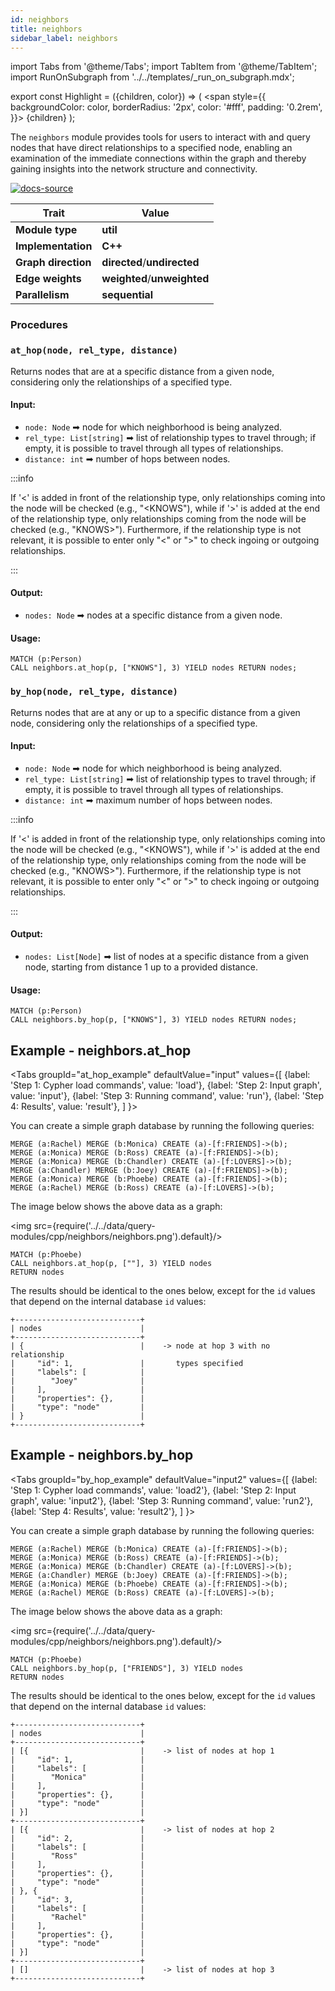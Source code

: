 ```yaml
---
id: neighbors
title: neighbors
sidebar_label: neighbors
---
```


import Tabs from '@theme/Tabs';
import TabItem from '@theme/TabItem';
import RunOnSubgraph from '../../templates/_run_on_subgraph.mdx';

export const Highlight = ({children, color}) => (
<span
style={{
  backgroundColor: color,
  borderRadius: '2px',
  color: '#fff',
  padding: '0.2rem',
}}>
{children}
</span>
);

The `neighbors` module provides tools for users to interact with and query nodes that have direct relationships to a specified node, enabling an examination of the immediate connections within the graph and thereby gaining insights into the network structure and connectivity.


[![docs-source](https://img.shields.io/badge/source-neighbors-FB6E00?logo=github&style=for-the-badge)](https://github.com/memgraph/mage/tree/main/cpp/neighbors_module)

| Trait               | Value                                                 |
| ------------------- | ----------------------------------------------------- |
| **Module type**     | <Highlight color="#FB6E00">**util**</Highlight>  |
| **Implementation**  | <Highlight color="#FB6E00">**C++**</Highlight>        |
| **Graph direction** | <Highlight color="#FB6E00">**directed**</Highlight>/<Highlight color="#FB6E00">**undirected**</Highlight> |
| **Edge weights**    | <Highlight color="#FB6E00">**weighted**</Highlight>/<Highlight color="#FB6E00">**unweighted**</Highlight> |
| **Parallelism**     | <Highlight color="#FB6E00">**sequential**</Highlight> |

### Procedures

### `at_hop(node, rel_type, distance)`

Returns nodes that are at a specific distance from a given node, considering only the relationships of a specified type.

#### Input:

- `node: Node` ➡ node for which neighborhood is being analyzed.
- `rel_type: List[string]` ➡ list of relationship types to travel through; if empty, it is possible to travel through all types of relationships.
- `distance: int` ➡ number of hops between nodes.

:::info

If '<' is added in front of the relationship type, only relationships coming into the node will be checked (e.g., "<KNOWS"), while if '>' is added at the end of the relationship type, only relationships coming from the node will be checked (e.g., "KNOWS>"). Furthermore, if the relationship type is not relevant, it is possible to enter only "<" or ">" to check ingoing or outgoing relationships.

:::

#### Output:

- `nodes: Node` ➡ nodes at a specific distance from a given node.

#### Usage:

```cypher
MATCH (p:Person)
CALL neighbors.at_hop(p, ["KNOWS"], 3) YIELD nodes RETURN nodes;
```


### `by_hop(node, rel_type, distance)`

Returns nodes that are at any or up to a specific distance from a given node, considering only the relationships of a specified type.

#### Input:

- `node: Node` ➡ node for which neighborhood is being analyzed.
- `rel_type: List[string]` ➡ list of relationship types to travel through; if empty, it is possible to travel through all types of relationships.
- `distance: int` ➡ maximum number of hops between nodes.

:::info

If '<' is added in front of the relationship type, only relationships coming into the node will be checked (e.g., "<KNOWS"), while if '>' is added at the end of the relationship type, only relationships coming from the node will be checked (e.g., "KNOWS>"). Furthermore, if the relationship type is not relevant, it is possible to enter only "<" or ">" to check ingoing or outgoing relationships.

:::

#### Output:

- `nodes: List[Node]` ➡ list of nodes at a specific distance from a given node, starting from distance 1 up to a provided distance.

#### Usage:

```cypher
MATCH (p:Person)
CALL neighbors.by_hop(p, ["KNOWS"], 3) YIELD nodes RETURN nodes;
```


## Example - neighbors.at_hop

<Tabs
  groupId="at_hop_example"
  defaultValue="input"
  values={[
    {label: 'Step 1: Cypher load commands', value: 'load'},
    {label: 'Step 2: Input graph', value: 'input'},
    {label: 'Step 3: Running command', value: 'run'},
    {label: 'Step 4: Results', value: 'result'},
  ]
}>

<TabItem value="load">

You can create a simple graph database by running the following queries:

```cypher
MERGE (a:Rachel) MERGE (b:Monica) CREATE (a)-[f:FRIENDS]->(b);
MERGE (a:Monica) MERGE (b:Ross) CREATE (a)-[f:FRIENDS]->(b);
MERGE (a:Monica) MERGE (b:Chandler) CREATE (a)-[f:LOVERS]->(b);
MERGE (a:Chandler) MERGE (b:Joey) CREATE (a)-[f:FRIENDS]->(b);
MERGE (a:Monica) MERGE (b:Phoebe) CREATE (a)-[f:FRIENDS]->(b);
MERGE (a:Rachel) MERGE (b:Ross) CREATE (a)-[f:LOVERS]->(b);
```

</TabItem>

<TabItem value="input">

The image below shows the above data as a graph:

<img src={require('../../data/query-modules/cpp/neighbors/neighbors.png').default}/>
    
</TabItem>

<TabItem value="run">

```cypher
MATCH (p:Phoebe)
CALL neighbors.at_hop(p, [""], 3) YIELD nodes
RETURN nodes
```

</TabItem>

<TabItem value="result">

The results should be identical to the ones below, except for the
`id` values that depend on the internal database `id` values:

```plaintext
+----------------------------+
| nodes                      |
+----------------------------+
| {                          |    -> node at hop 3 with no relationship
|     "id": 1,               |       types specified
|     "labels": [            |
|        "Joey"              |
|     ],                     |
|     "properties": {},      |
|     "type": "node"         |
| }                          |
+----------------------------+

```

</TabItem>

</Tabs>


## Example - neighbors.by_hop

<Tabs
  groupId="by_hop_example"
  defaultValue="input2"
  values={[
    {label: 'Step 1: Cypher load commands', value: 'load2'},
    {label: 'Step 2: Input graph', value: 'input2'},
    {label: 'Step 3: Running command', value: 'run2'},
    {label: 'Step 4: Results', value: 'result2'},
  ]
}>

<TabItem value="load2">

You can create a simple graph database by running the following queries:

```cypher
MERGE (a:Rachel) MERGE (b:Monica) CREATE (a)-[f:FRIENDS]->(b);
MERGE (a:Monica) MERGE (b:Ross) CREATE (a)-[f:FRIENDS]->(b);
MERGE (a:Monica) MERGE (b:Chandler) CREATE (a)-[f:LOVERS]->(b);
MERGE (a:Chandler) MERGE (b:Joey) CREATE (a)-[f:FRIENDS]->(b);
MERGE (a:Monica) MERGE (b:Phoebe) CREATE (a)-[f:FRIENDS]->(b);
MERGE (a:Rachel) MERGE (b:Ross) CREATE (a)-[f:LOVERS]->(b);
```

</TabItem>

<TabItem value="input2">

The image below shows the above data as a graph:

<img src={require('../../data/query-modules/cpp/neighbors/neighbors.png').default}/>
    
</TabItem>

<TabItem value="run2">

```cypher
MATCH (p:Phoebe)
CALL neighbors.by_hop(p, ["FRIENDS"], 3) YIELD nodes
RETURN nodes
```

</TabItem>

<TabItem value="result2">

The results should be identical to the ones below, except for the
`id` values that depend on the internal database `id` values:

```plaintext
+----------------------------+
| nodes                      |
+----------------------------+
| [{                         |    -> list of nodes at hop 1
|     "id": 1,               |
|     "labels": [            |
|        "Monica"            |
|     ],                     |
|     "properties": {},      |
|     "type": "node"         |
| }]                         |
+----------------------------+
| [{                         |    -> list of nodes at hop 2
|     "id": 2,               |
|     "labels": [            |
|        "Ross"              |
|     ],                     |
|     "properties": {},      |
|     "type": "node"         |
| }, {                       |
|     "id": 3,               |
|     "labels": [            |
|        "Rachel"            |
|     ],                     |
|     "properties": {},      |
|     "type": "node"         |
| }]                         |
+----------------------------+
| []                         |    -> list of nodes at hop 3
+----------------------------+
```

</TabItem>

</Tabs>

